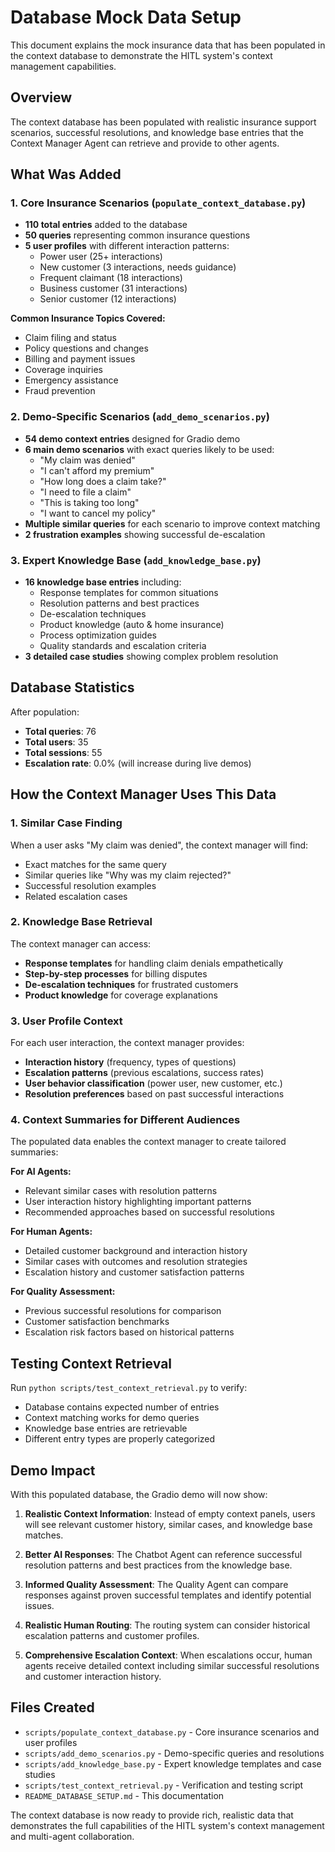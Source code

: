 # Database Mock Data Setup

This document explains the mock insurance data that has been populated in the context database to demonstrate the HITL system's context management capabilities.

## Overview

The context database has been populated with realistic insurance support scenarios, successful resolutions, and knowledge base entries that the Context Manager Agent can retrieve and provide to other agents.

## What Was Added

### 1. Core Insurance Scenarios (`populate_context_database.py`)
- **110 total entries** added to the database
- **50 queries** representing common insurance questions
- **5 user profiles** with different interaction patterns:
  - Power user (25+ interactions)
  - New customer (3 interactions, needs guidance)
  - Frequent claimant (18 interactions)
  - Business customer (31 interactions)
  - Senior customer (12 interactions)

**Common Insurance Topics Covered:**
- Claim filing and status
- Policy questions and changes
- Billing and payment issues
- Coverage inquiries
- Emergency assistance
- Fraud prevention

### 2. Demo-Specific Scenarios (`add_demo_scenarios.py`)
- **54 demo context entries** designed for Gradio demo
- **6 main demo scenarios** with exact queries likely to be used:
  - "My claim was denied"
  - "I can't afford my premium"
  - "How long does a claim take?"
  - "I need to file a claim"
  - "This is taking too long"
  - "I want to cancel my policy"
- **Multiple similar queries** for each scenario to improve context matching
- **2 frustration examples** showing successful de-escalation

### 3. Expert Knowledge Base (`add_knowledge_base.py`)
- **16 knowledge base entries** including:
  - Response templates for common situations
  - Resolution patterns and best practices
  - De-escalation techniques
  - Product knowledge (auto & home insurance)
  - Process optimization guides
  - Quality standards and escalation criteria
- **3 detailed case studies** showing complex problem resolution

## Database Statistics

After population:
- **Total queries**: 76
- **Total users**: 35  
- **Total sessions**: 55
- **Escalation rate**: 0.0% (will increase during live demos)

## How the Context Manager Uses This Data

### 1. Similar Case Finding
When a user asks "My claim was denied", the context manager will find:
- Exact matches for the same query
- Similar queries like "Why was my claim rejected?"
- Successful resolution examples
- Related escalation cases

### 2. Knowledge Base Retrieval
The context manager can access:
- **Response templates** for handling claim denials empathetically
- **Step-by-step processes** for billing disputes
- **De-escalation techniques** for frustrated customers
- **Product knowledge** for coverage explanations

### 3. User Profile Context
For each user interaction, the context manager provides:
- **Interaction history** (frequency, types of questions)
- **Escalation patterns** (previous escalations, success rates)
- **User behavior classification** (power user, new customer, etc.)
- **Resolution preferences** based on past successful interactions

### 4. Context Summaries for Different Audiences

The populated data enables the context manager to create tailored summaries:

**For AI Agents:**
- Relevant similar cases with resolution patterns
- User interaction history highlighting important patterns
- Recommended approaches based on successful resolutions

**For Human Agents:**
- Detailed customer background and interaction history
- Similar cases with outcomes and resolution strategies
- Escalation history and customer satisfaction patterns

**For Quality Assessment:**
- Previous successful resolutions for comparison
- Customer satisfaction benchmarks
- Escalation risk factors based on historical patterns

## Testing Context Retrieval

Run `python scripts/test_context_retrieval.py` to verify:
- Database contains expected number of entries
- Context matching works for demo queries
- Knowledge base entries are retrievable
- Different entry types are properly categorized

## Demo Impact

With this populated database, the Gradio demo will now show:

1. **Realistic Context Information**: Instead of empty context panels, users will see relevant customer history, similar cases, and knowledge base matches.

2. **Better AI Responses**: The Chatbot Agent can reference successful resolution patterns and best practices from the knowledge base.

3. **Informed Quality Assessment**: The Quality Agent can compare responses against proven successful templates and identify potential issues.

4. **Realistic Human Routing**: The routing system can consider historical escalation patterns and customer profiles.

5. **Comprehensive Escalation Context**: When escalations occur, human agents receive detailed context including similar successful resolutions and customer interaction history.

## Files Created

- `scripts/populate_context_database.py` - Core insurance scenarios and user profiles
- `scripts/add_demo_scenarios.py` - Demo-specific queries and resolutions  
- `scripts/add_knowledge_base.py` - Expert knowledge templates and case studies
- `scripts/test_context_retrieval.py` - Verification and testing script
- `README_DATABASE_SETUP.md` - This documentation

The context database is now ready to provide rich, realistic data that demonstrates the full capabilities of the HITL system's context management and multi-agent collaboration.